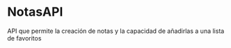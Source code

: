 # NotasAPI
API que permite la creación de notas y la capacidad de añadirlas a una lista de favoritos
